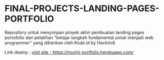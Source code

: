 # FINAL-PROJECTS-LANDING-PAGES-PORTFOLIO
Repository untuk menyimpan proyek akhir pembuatan landing pages portofolio dari pelatihan "belajar langkah fundamental untuk menjadi web programmer" yang diberikan oleh Kode.id by Hacktiv8.

Link deploy : <a href="https://murini-portfolio.herokuapp.com/" target="_blank">visit site - https://murini-portfolio.herokuapp.com/</a>
